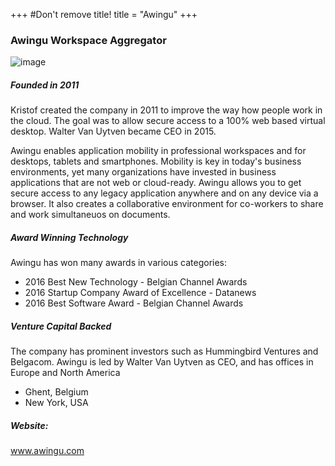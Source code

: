 +++
#Don't remove title!
title = "Awingu"
+++

### Awingu Workspace Aggregator

![image](img/awingu-small.png)

##### Founded in 2011

Kristof created the company in 2011 to improve the way how people work in the cloud. The goal was to allow secure access to a 100% web based virtual desktop.
Walter Van Uytven became CEO in 2015.

Awingu enables application mobility in professional workspaces and for desktops, tablets and smartphones. Mobility is key in today's business environments, yet many organizations have invested in business applications that are not web or cloud-ready. Awingu allows you to get secure access to any legacy application anywhere and on any device via a browser. It also creates a collaborative environment for co-workers to share and work simultaneuos on documents.

##### Award Winning Technology

Awingu has won many awards in various categories:

* 2016 Best New Technology - Belgian Channel Awards
* 2016 Startup Company Award of Excellence - Datanews
* 2016 Best Software Award - Belgian Channel Awards

##### Venture Capital Backed

The company has prominent investors such as Hummingbird Ventures and Belgacom. Awingu is led by Walter Van Uytven as CEO, and has offices in Europe and North America

* Ghent, Belgium
* New York, USA

##### Website:

<a href="http://www.awingu.com" target="_blank">www.awingu.com</a>
